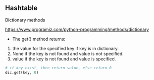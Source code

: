 ## Hashtable

Dictionary methods

https://www.programiz.com/python-programming/methods/dictionary

- The get() method returns:
1. the value for the specified key if key is in dictionary.
2. None if the key is not found and value is not specified.
3. value if the key is not found and value is specified.
```python
# if key exist, then return value, else return 0
dic.get(key, 0)
```
